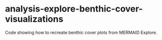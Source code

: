 # analysis-explore-benthic-cover-visualizations
Code showing how to recreate benthic cover plots from MERMAID Explore.
